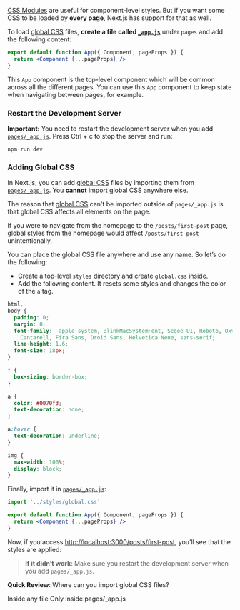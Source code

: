 [CSS Modules](https://www.nextjs.cn/docs/basic-features/built-in-css-support#adding-component-level-css) are useful for component-level styles. But if you want some CSS to be loaded by **every page**, Next.js has support for that as well.

To load [global CSS](https://www.nextjs.cn/docs/basic-features/built-in-css-support#adding-a-global-stylesheet) files, **create a file called [`_app.js`](https://www.nextjs.cn/docs/advanced-features/custom-app)** under `pages` and add the following content:

```jsx
export default function App({ Component, pageProps }) {
  return <Component {...pageProps} />
}
```

This `App` component is the top-level component which will be common across all the different pages. You can use this `App` component to keep state when navigating between pages, for example.

### Restart the Development Server

**Important:** You need to restart the development server when you add [`pages/_app.js`](https://www.nextjs.cn/docs/advanced-features/custom-app). Press Ctrl + c to stop the server and run:

```shell
npm run dev
```

### Adding Global CSS

In Next.js, you can add [global CSS](https://www.nextjs.cn/docs/basic-features/built-in-css-support#adding-a-global-stylesheet) files by importing them from [`pages/_app.js`](https://www.nextjs.cn/docs/advanced-features/custom-app). You **cannot** import global CSS anywhere else.

The reason that [global CSS](https://www.nextjs.cn/docs/basic-features/built-in-css-support#adding-a-global-stylesheet) can't be imported outside of `pages/_app.js` is that global CSS affects all elements on the page.

If you were to navigate from the homepage to the `/posts/first-post` page, global styles from the homepage would affect `/posts/first-post` unintentionally.

You can place the global CSS file anywhere and use any name. So let’s do the following:

+   Create a top-level `styles` directory and create `global.css` inside.
+   Add the following content. It resets some styles and changes the color of the `a` tag.

```css
html,
body {
  padding: 0;
  margin: 0;
  font-family: -apple-system, BlinkMacSystemFont, Segoe UI, Roboto, Oxygen, Ubuntu,
    Cantarell, Fira Sans, Droid Sans, Helvetica Neue, sans-serif;
  line-height: 1.6;
  font-size: 18px;
}

* {
  box-sizing: border-box;
}

a {
  color: #0070f3;
  text-decoration: none;
}

a:hover {
  text-decoration: underline;
}

img {
  max-width: 100%;
  display: block;
}
```

Finally, import it in [`pages/_app.js`](https://www.nextjs.cn/docs/advanced-features/custom-app):

```jsx
import '../styles/global.css'

export default function App({ Component, pageProps }) {
  return <Component {...pageProps} />
}
```

Now, if you access [http://localhost:3000/posts/first-post](http://localhost:3000/posts/first-post), you’ll see that the styles are applied:

> **If it didn’t work**: Make sure you restart the development server when you add `pages/_app.js`.

**Quick Review**: Where can you import global CSS files?

Inside any file Only inside pages/\_app.js